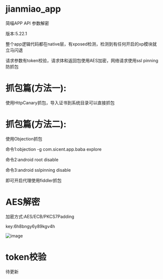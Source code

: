 # jianmiao_app
简喵APP API 参数解密

版本:5.22.1

整个app逻辑代码都在native层，有xposed检测，检测到有任何开启的xp模块就立马闪退

请求参数有token校验，请求体和返回包使用AES加密，网络请求使用ssl pinning防抓包

# 抓包篇(方法一):
使用HttpCanary抓包，导入证书到系统目录可以直接抓包

# 抓包篇(方法二):
使用Objection抓包

命令1:objection -g com.sicent.app.baba explore

命令2:android root disable

命令3:android sslpinning disable

即可开启代理使用fiddler抓包
# AES解密
加密方式:AES/ECB/PKCS7Padding

key:6h8bngy6y89kgv4h

![image](https://github.com/intAV/jianmiao_app/assets/38396198/0eb1e60f-dc4d-489f-924e-a31d6f03ff6c)

# token校验
待更新
